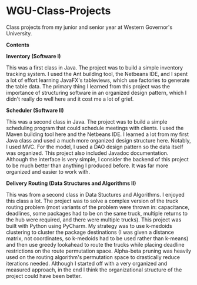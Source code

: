 # WGU-Class-Projects
Class projects from my junior and senior year at Western Governor's University.

**Contents**

**Inventory (Software I)**

This was a first class in Java. The project was to build a simple inventory tracking system. I used the Ant building tool, the Netbeans IDE, and I spent a lot of effort learning JavaFX's tableviews, which use factories to generate the table data. The primary thing I learned from this project was the importance of structuring software in an organized design pattern, which I didn't really do well here and it cost me a lot of grief.

**Scheduler (Software II)**

This was a second class in Java. The project was to build a simple scheduling program that could schedule meetings with clients. I used the Maven building tool here and the Netbeans IDE. I learned a lot from my first Java class and used a much more organized design structure here. Notably, I used MVC. For the model, I used a DAO design pattern so the data itself was organized. This project also included Javadoc documentation. Although the interface is very simple, I consider the backend of this project to be much better than anything I produced before. It was far more organized and easier to work with.

**Delivery Routing (Data Structures and Algorithms II)**

This was from a second class in Data Stuctures and Algorithms. I enjoyed this class a lot. The project was to solve a complex version of the truck routing problem (most variants of the problem were thrown in: capacitance, deadlines, some packages had to be on the same truck, multiple returns to the hub were required, and there were multiple trucks). This project was built with Python using PyCharm. My strategy was to use k-medoids clustering to cluster the package destinations (I was given a distance matrix, not coordinates, so k-medoids had to be used rather than k-means) and then use greedy lookahead to route the trucks while placing deadline restrictions on the route permutation space. Alpha-beta pruning was heavily used on the routing algorithm's permutation space to drastically reduce iterations needed. Although I started off with a very organized and measured approach, in the end I think the organizational structure of the project could have been better.
